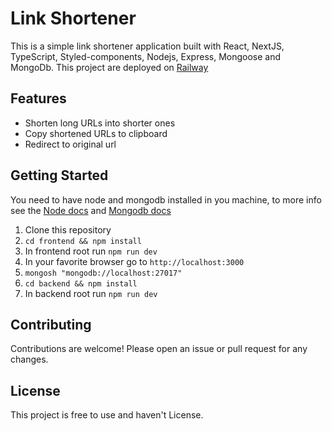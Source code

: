 # Link Shortener

This is a simple link shortener application built with React, NextJS, TypeScript, Styled-components, Nodejs, Express, Mongoose and MongoDb.
This project are deployed on [Railway](https://linkshortener.up.railway.app/)

## Features

- Shorten long URLs into shorter ones
- Copy shortened URLs to clipboard
- Redirect to original url

## Getting Started

You need to have node and mongodb installed in you machine, to more info see the [Node docs](https://nodejs.org/en/docs) and [Mongodb docs](https://www.mongodb.com/docs/)

1. Clone this repository
2. `cd frontend && npm install`
3. In frontend root run `npm run dev`
4. In your favorite browser go to `http://localhost:3000`
5. `mongosh "mongodb://localhost:27017"`
4. `cd backend && npm install`
5. In backend root run `npm run dev`

## Contributing

Contributions are welcome! Please open an issue or pull request for any changes.

## License

This project is free to use and haven't License.
